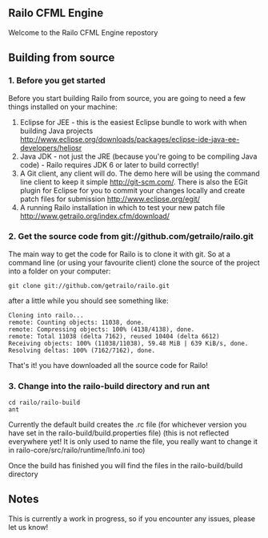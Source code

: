 ## Railo CFML Engine

Welcome to the Railo CFML Engine repostory

Building from source
--------------------

### 1. Before you get started
Before you start building Railo from source, you are going to need a few things installed on your machine:

1. Eclipse for JEE - this is the easiest Eclipse bundle to work with when building Java projects <http://www.eclipse.org/downloads/packages/eclipse-ide-java-ee-developers/heliosr>
1. Java JDK - not just the JRE (because you're going to be compiling Java code) - Railo requires JDK 6 or later to build correctly!
1. A Git client, any client will do. The demo here will be using the command line client to keep it simple <http://git-scm.com/>. There is also the EGit plugin for Eclipse for you to commit your changes locally and create patch files for submission <http://www.eclipse.org/egit/>
1. A running Railo installation in which to test your new patch file <http://www.getrailo.org/index.cfm/download/>


### 2. Get the source code from git://github.com/getrailo/railo.git
The main way to get the code for Railo is to clone it with git. So at a command line (or using your favourite client) clone the source of the project into a folder on your computer:

    git clone git://github.com/getrailo/railo.git


after a little while you should see something like:

	Cloning into railo...
	remote: Counting objects: 11038, done.
	remote: Compressing objects: 100% (4138/4138), done.
	remote: Total 11038 (delta 7162), reused 10404 (delta 6612)
	Receiving objects: 100% (11038/11038), 59.48 MiB | 639 KiB/s, done.
	Resolving deltas: 100% (7162/7162), done.
	
That's it! you have downloaded all the source code for Railo!

### 3. Change into the railo-build directory and run ant
	
	cd railo/railo-build
	ant

Currently the default build creates the .rc file (for whichever version you have set in the railo-build/build.properties file) (this is not reflected everywhere yet! It is only used to name the file, you really want to change it in railo-core/src/railo/runtime/Info.ini too)

Once the build has finished you will find the files in the railo-build/build directory


Notes
-----
This is currently a work in progress, so if you encounter any issues, please let us know!
